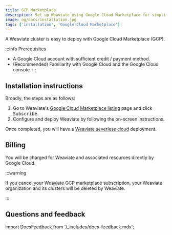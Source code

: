 ```yaml
---
title: GCP Marketplace
description: Set up Weaviate using Google Cloud Marketplace for simplified deployment.
image: og/docs/installation.jpg
tags: ['installation', 'Google Cloud Marketplace']
---
```


A Weaviate cluster is easy to deploy with Google Cloud Marketplace (GCP).

:::info Prerequisites
- A Google Cloud account with sufficient credit / payment method.
- (Recommended) Familiarity with Google Cloud and the Google Cloud console.
:::

## Installation instructions

Broadly, the steps are as follows:

1. Go to Weaviate's [Google Cloud Marketplace listing](https://console.cloud.google.com/marketplace/product/weaviate-gcp-mktplace/weaviate) page and click <kbd>Subscribe</kbd>.
1. Configure and deploy Weaviate by following the on-screen instructions.

Once completed, you will have a [Weaviate severless cloud](docs/cloud/index.mdx) deployment. 


## Billing

You will be charged for Weaviate and associated resources directly by Google Cloud.

:::warning

If you cancel your Weaviate GCP marketplace subscription, your Weaviate organization and its clusters will be deleted by Weaviate.

:::

## Questions and feedback

import DocsFeedback from '/_includes/docs-feedback.mdx';

<DocsFeedback/>
